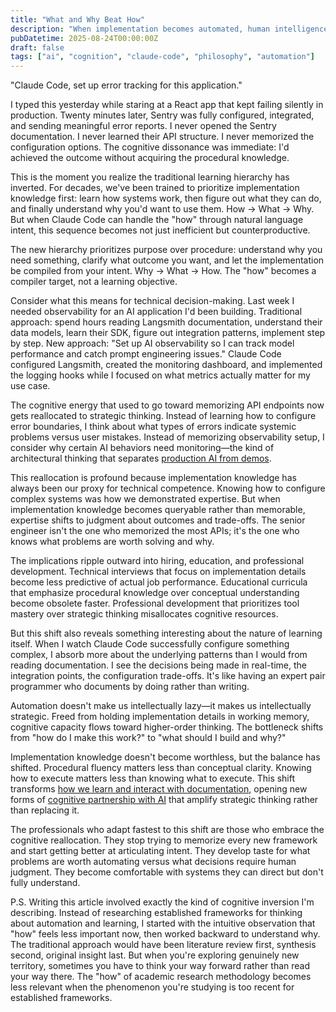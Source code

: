 ```yaml
---
title: "What and Why Beat How"
description: "When implementation becomes automated, human intelligence gets reallocated to purpose and strategy. The cognitive hierarchy is inverting."
pubDatetime: 2025-08-24T00:00:00Z
draft: false
tags: ["ai", "cognition", "claude-code", "philosophy", "automation"]
---
```


"Claude Code, set up error tracking for this application."

I typed this yesterday while staring at a React app that kept failing silently in production. Twenty minutes later, Sentry was fully configured, integrated, and sending meaningful error reports. I never opened the Sentry documentation. I never learned their API structure. I never memorized the configuration options. The cognitive dissonance was immediate: I'd achieved the outcome without acquiring the procedural knowledge.

This is the moment you realize the traditional learning hierarchy has inverted. For decades, we've been trained to prioritize implementation knowledge first: learn how systems work, then figure out what they can do, and finally understand why you'd want to use them. How → What → Why. But when Claude Code can handle the "how" through natural language intent, this sequence becomes not just inefficient but counterproductive.

The new hierarchy prioritizes purpose over procedure: understand why you need something, clarify what outcome you want, and let the implementation be compiled from your intent. Why → What → How. The "how" becomes a compiler target, not a learning objective.

Consider what this means for technical decision-making. Last week I needed observability for an AI application I'd been building. Traditional approach: spend hours reading Langsmith documentation, understand their data models, learn their SDK, figure out integration patterns, implement step by step. New approach: "Set up AI observability so I can track model performance and catch prompt engineering issues." Claude Code configured Langsmith, created the monitoring dashboard, and implemented the logging hooks while I focused on what metrics actually matter for my use case.

The cognitive energy that used to go toward memorizing API endpoints now gets reallocated to strategic thinking. Instead of learning how to configure error boundaries, I think about what types of errors indicate systemic problems versus user mistakes. Instead of memorizing observability setup, I consider why certain AI behaviors need monitoring—the kind of architectural thinking that separates [production AI from demos](/blog/production-ai-vs-demos).

This reallocation is profound because implementation knowledge has always been our proxy for technical competence. Knowing how to configure complex systems was how we demonstrated expertise. But when implementation knowledge becomes queryable rather than memorable, expertise shifts to judgment about outcomes and trade-offs. The senior engineer isn't the one who memorized the most APIs; it's the one who knows what problems are worth solving and why.

The implications ripple outward into hiring, education, and professional development. Technical interviews that focus on implementation details become less predictive of actual job performance. Educational curricula that emphasize procedural knowledge over conceptual understanding become obsolete faster. Professional development that prioritizes tool mastery over strategic thinking misallocates cognitive resources.

But this shift also reveals something interesting about the nature of learning itself. When I watch Claude Code successfully configure something complex, I absorb more about the underlying patterns than I would from reading documentation. I see the decisions being made in real-time, the integration points, the configuration trade-offs. It's like having an expert pair programmer who documents by doing rather than writing.

Automation doesn't make us intellectually lazy—it makes us intellectually strategic. Freed from holding implementation details in working memory, cognitive capacity flows toward higher-order thinking. The bottleneck shifts from "how do I make this work?" to "what should I build and why?"

Implementation knowledge doesn't become worthless, but the balance has shifted. Procedural fluency matters less than conceptual clarity. Knowing how to execute matters less than knowing what to execute. This shift transforms [how we learn and interact with documentation](/blog/i-dont-read-documentation-anymore), opening new forms of [cognitive partnership with AI](/blog/how-claude-code-helps-you-think) that amplify strategic thinking rather than replacing it.

The professionals who adapt fastest to this shift are those who embrace the cognitive reallocation. They stop trying to memorize every new framework and start getting better at articulating intent. They develop taste for what problems are worth automating versus what decisions require human judgment. They become comfortable with systems they can direct but don't fully understand.

P.S. Writing this article involved exactly the kind of cognitive inversion I'm describing. Instead of researching established frameworks for thinking about automation and learning, I started with the intuitive observation that "how" feels less important now, then worked backward to understand why. The traditional approach would have been literature review first, synthesis second, original insight last. But when you're exploring genuinely new territory, sometimes you have to think your way forward rather than read your way there. The "how" of academic research methodology becomes less relevant when the phenomenon you're studying is too recent for established frameworks.
